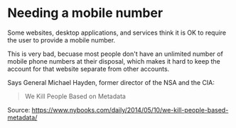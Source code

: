 # Needing a mobile number

Some websites, desktop applications, and services think it is OK to require the user to provide a mobile number.

This is very bad, becuase most people don't have an unlimited number of mobile phone numbers at their disposal, which makes it hard to keep the account for that website separate from other accounts.

Says  General Michael Hayden, former director of the NSA and the CIA: 

> We Kill People Based on Metadata

Source: https://www.nybooks.com/daily/2014/05/10/we-kill-people-based-metadata/
